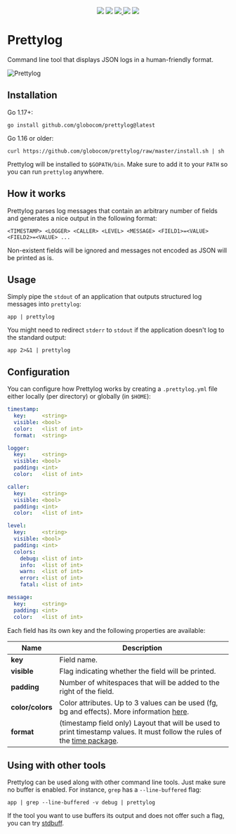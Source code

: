 <p align="center">
  <img src="https://img.shields.io/github/workflow/status/globocom/prettylog/Go?style=flat-square">
  <img src="https://goreportcard.com/badge/github.com/globocom/prettylog?style=flat-square">
  <a href="https://github.com/globocom/prettylog/blob/master/LICENSE">
    <img src="https://img.shields.io/github/license/globocom/prettylog?color=blue&style=flat-square">
  </a>
  <img src="https://img.shields.io/github/go-mod/go-version/globocom/prettylog?style=flat-square">
  <a href="https://pkg.go.dev/github.com/globocom/prettylog">
    <img src="https://img.shields.io/badge/Go-reference-blue?style=flat-square">
  </a>
</p>

# Prettylog

Command line tool that displays JSON logs in a human-friendly format.

![Prettylog](https://github.com/globocom/prettylog/raw/master/prettylog.png)

## Installation

Go 1.17+:

    go install github.com/globocom/prettylog@latest

Go 1.16 or older:

    curl https://github.com/globocom/prettylog/raw/master/install.sh | sh

Prettylog will be installed to `$GOPATH/bin`. Make sure to add it to your `PATH` so you can run `prettylog` anywhere.

## How it works

Prettylog parses log messages that contain an arbitrary number of fields and generates a nice output in the
following format:

    <TIMESTAMP> <LOGGER> <CALLER> <LEVEL> <MESSAGE> <FIELD1>=<VALUE> <FIELD2>=<VALUE> ...

Non-existent fields will be ignored and messages not encoded as JSON will be printed as is.

## Usage

Simply pipe the `stdout` of an application that outputs structured log messages into `prettylog`:

    app | prettylog

You might need to redirect `stderr` to `stdout` if the application doesn't log to the standard output:

    app 2>&1 | prettylog

## Configuration

You can configure how Prettylog works by creating a `.prettylog.yml` file either locally (per directory)
or globally (in `$HOME`):


```yaml
timestamp:
  key:     <string>
  visible: <bool>
  color:   <list of int>
  format:  <string>

logger:
  key:     <string>
  visible: <bool>
  padding: <int>
  color:   <list of int>

caller:
  key:     <string>
  visible: <bool>
  padding: <int>
  color:   <list of int>

level:
  key:     <string>
  visible: <bool>
  padding: <int>
  colors:
    debug: <list of int>
    info:  <list of int>
    warn:  <list of int>
    error: <list of int>
    fatal: <list of int>

message:
  key:     <string>
  padding: <int>
  color:   <list of int>
```

Each field has its own key and the following properties are available:

| Name | Description |
| - | - |
|**key**| Field name. |
|**visible**| Flag indicating whether the field will be printed. |
|**padding**| Number of whitespaces that will be added to the right of the field. |
|**color/colors**| Color attributes. Up to 3 values can be used (fg, bg and effects). More information [here](https://en.wikipedia.org/wiki/ANSI_escape_code#Colors). |
|**format**| (timestamp field only) Layout that will be used to print timestamp values. It must follow the rules of the [time package](https://golang.org/pkg/time/#pkg-constants). |

## Using with other tools

Prettylog can be used along with other command line tools. Just make sure no buffer is enabled. For instance, `grep`
has a `--line-buffered` flag:

    app | grep --line-buffered -v debug | prettylog

If the tool you want to use buffers its output and does not offer such a flag, you can try
[stdbuff](https://www.gnu.org/software/coreutils/manual/html_node/stdbuf-invocation.html).
